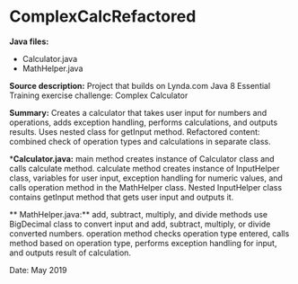 # ComplexCalcRefactored

**Java files:**
* Calculator.java
* MathHelper.java

**Source description:** Project that builds on Lynda.com Java 8 Essential Training exercise challenge: Complex Calculator

**Summary:** Creates a calculator that takes user input for numbers and operations, adds exception handling, performs calculations, and outputs results. Uses nested class for getInput method. Refactored content: combined check of operation types and calculations in separate class.

***Calculator.java:** main method creates instance of Calculator class and calls calculate method. calculate method creates instance of InputHelper class, variables for user input, exception handling for numeric values, and calls operation method in the MathHelper class. Nested InputHelper class contains getInput method that gets user input and outputs it.

** MathHelper.java:** add, subtract, multiply, and divide methods use BigDecimal class to convert input and add, subtract, multiply, or divide converted numbers. operation method checks operation type entered, calls method based on operation type, performs exception handling for input, and outputs result of calculation.

Date: May 2019